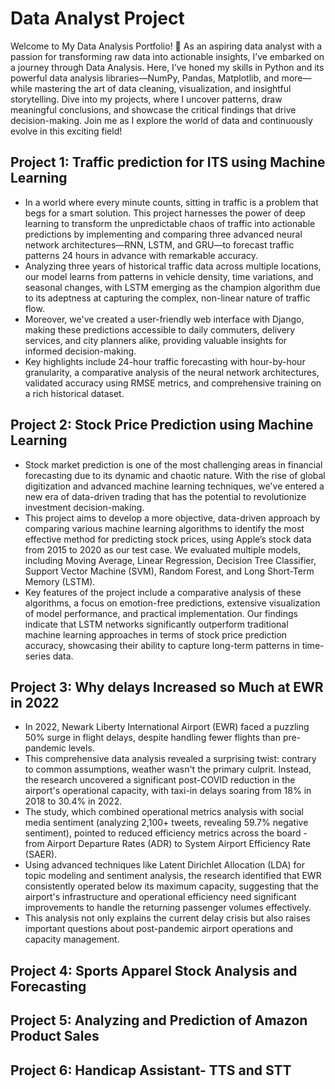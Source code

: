 # Data Analyst Project

Welcome to My Data Analysis Portfolio! 🚀 As an aspiring data analyst with a passion for transforming raw data into actionable insights, I’ve embarked on a journey through Data Analysis. Here, I’ve honed my skills in Python and its powerful data analysis libraries—NumPy, Pandas, Matplotlib, and more—while mastering the art of data cleaning, visualization, and insightful storytelling. Dive into my projects, where I uncover patterns, draw meaningful conclusions, and showcase the critical findings that drive decision-making. Join me as I explore the world of data and continuously evolve in this exciting field!

## Project 1: Traffic prediction for ITS using Machine Learning

* In a world where every minute counts, sitting in traffic is a problem that begs for a smart solution. This project harnesses the power of deep learning to transform the unpredictable chaos of traffic into actionable predictions by implementing and comparing three advanced neural network architectures—RNN, LSTM, and GRU—to forecast traffic patterns 24 hours in advance with remarkable accuracy. 
* Analyzing three years of historical traffic data across multiple locations, our model learns from patterns in vehicle density, time variations, and seasonal changes, with LSTM emerging as the champion algorithm due to its adeptness at capturing the complex, non-linear nature of traffic flow. 
* Moreover, we've created a user-friendly web interface with Django, making these predictions accessible to daily commuters, delivery services, and city planners alike, providing valuable insights for informed decision-making. 
* Key highlights include 24-hour traffic forecasting with hour-by-hour granularity, a comparative analysis of the neural network architectures, validated accuracy using RMSE metrics, and comprehensive training on a rich historical dataset.

## Project 2: Stock Price Prediction using Machine Learning
* Stock market prediction is one of the most challenging areas in financial forecasting due to its dynamic and chaotic nature. With the rise of global digitization and advanced machine learning techniques, we've entered a new era of data-driven trading that has the potential to revolutionize investment decision-making.
* This project aims to develop a more objective, data-driven approach by comparing various machine learning algorithms to identify the most effective method for predicting stock prices, using Apple’s stock data from 2015 to 2020 as our test case. We evaluated multiple models, including Moving Average, Linear Regression, Decision Tree Classifier, Support Vector Machine (SVM), Random Forest, and Long Short-Term Memory (LSTM).
* Key features of the project include a comparative analysis of these algorithms, a focus on emotion-free predictions, extensive visualization of model performance, and practical implementation. Our findings indicate that LSTM networks significantly outperform traditional machine learning approaches in terms of stock price prediction accuracy, showcasing their ability to capture long-term patterns in time-series data.

## Project 3: Why delays Increased so Much at EWR in 2022
* In 2022, Newark Liberty International Airport (EWR) faced a puzzling 50% surge in flight delays, despite handling fewer flights than pre-pandemic levels.
* This comprehensive data analysis revealed a surprising twist: contrary to common assumptions, weather wasn't the primary culprit. Instead, the research uncovered a significant post-COVID reduction in the airport's operational capacity, with taxi-in delays soaring from 18% in 2018 to 30.4% in 2022.
* The study, which combined operational metrics analysis with social media sentiment (analyzing 2,100+ tweets, revealing 59.7% negative sentiment), pointed to reduced efficiency metrics across the board - from Airport Departure Rates (ADR) to System Airport Efficiency Rate (SAER).
*  Using advanced techniques like Latent Dirichlet Allocation (LDA) for topic modeling and sentiment analysis, the research identified that EWR consistently operated below its maximum capacity, suggesting that the airport's infrastructure and operational efficiency need significant improvements to handle the returning passenger volumes effectively.
*  This analysis not only explains the current delay crisis but also raises important questions about post-pandemic airport operations and capacity management.

## Project 4: Sports Apparel Stock Analysis and Forecasting

## Project 5: Analyzing and Prediction of Amazon Product Sales

## Project 6: Handicap Assistant- TTS and STT
